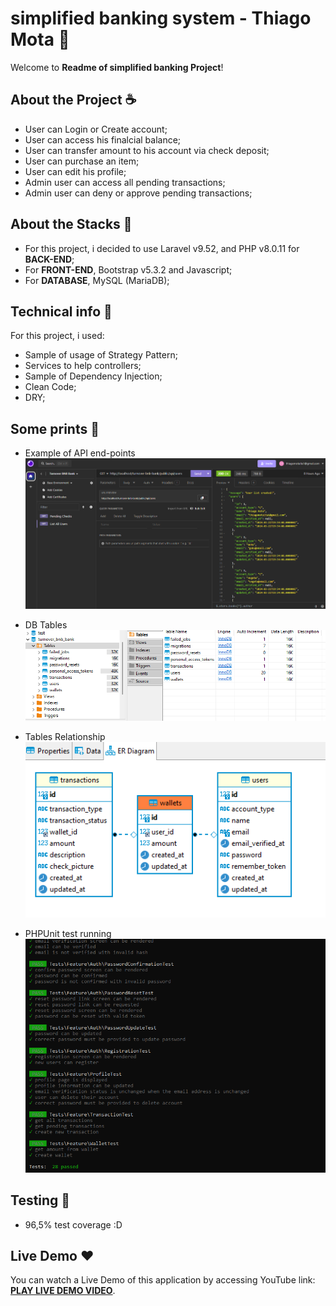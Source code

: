 # simplified banking system - Thiago Mota 📜

Welcome to **Readme of simplified banking Project**!

## About the Project ☕️

- User can Login or Create account;
- User can access his finalcial balance;
- User can transfer amount to his account via check deposit;
- User can purchase an item;
- User can edit his profile;
- Admin user can access all pending transactions;
- Admin user can deny or approve pending transactions;

## About the Stacks 📜

- For this project, i decided to use Laravel v9.52, and PHP v8.0.11 for **BACK-END**;
- For **FRONT-END**, Bootstrap v5.3.2 and Javascript;
- For **DATABASE**, MySQL (MariaDB);

## Technical info 🦄
For this project, i used:

- Sample of usage of Strategy Pattern;
- Services to help controllers;
- Sample of Dependency Injection;
- Clean Code;
- DRY;

## Some prints 📜

- Example of API end-points
![alt text](https://github.com/ThiagoMotaIta/Brand-new-Bank-Transictions-Application/blob/main/public/img/api.png)

- DB Tables
![alt text](https://github.com/ThiagoMotaIta/Brand-new-Bank-Transictions-Application/blob/main/public/img/db.png)

- Tables Relationship
![alt text](https://github.com/ThiagoMotaIta/Brand-new-Bank-Transictions-Application/blob/main/public/img/table%20rel.png)

- PHPUnit test running
![alt text](https://github.com/ThiagoMotaIta/Brand-new-Bank-Transictions-Application/blob/main/public/img/unit%20test.png)


## Testing 📜

- 96,5% test coverage :D

## Live Demo ❤️

You can watch a Live Demo of this application by accessing YouTube link: **[PLAY LIVE DEMO VIDEO](https://www.youtube.com/watch?v=p3GKJ2BJ4dQ)**.

